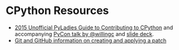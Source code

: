 # CPython Resources

- [2015 Unofficial PyLadies Guide to Contributing to CPython](http://jazzy-groove-guide-to-cpython-contribution.readthedocs.io/en/latest/) and accompanying [PyCon talk by @willingc](https://www.youtube.com/watch?v=szeo1XgmuEk) and [slide deck](http://www.slideshare.net/willingc/finding-your-groove). 
- [Git and GitHub information on creating and applying a patch](gitcpython.md)
